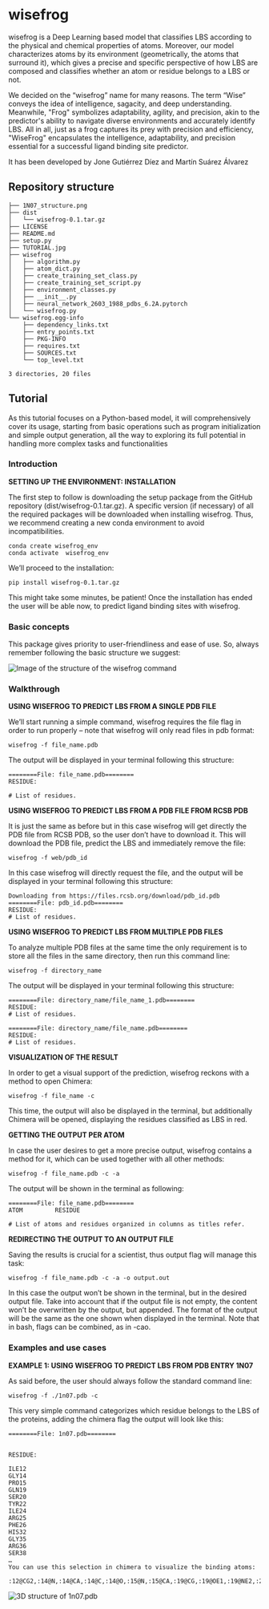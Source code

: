 # wisefrog

wisefrog is a Deep Learning based model that classifies LBS according to the physical and chemical properties of atoms. Moreover, our model characterizes atoms by its environment (geometrically, the atoms that surround it), which gives a precise and specific perspective of how LBS are composed and classifies whether an atom or residue belongs to a LBS or not. 

We decided on the “wisefrog” name for many reasons. The term “Wise” conveys the idea of intelligence, sagacity, and deep understanding. Meanwhile, "Frog" symbolizes adaptability, agility, and precision, akin to the predictor's ability to navigate diverse environments and accurately identify LBS. All in all, just as a frog captures its prey with precision and efficiency, "WiseFrog" encapsulates the intelligence, adaptability, and precision essential for a successful ligand binding site predictor.

It has been developed by Jone Gutiérrez Díez and Martín Suárez Álvarez

## Repository structure

```
├── 1N07_structure.png
├── dist
│   └── wisefrog-0.1.tar.gz
├── LICENSE
├── README.md
├── setup.py
├── TUTORIAL.jpg
├── wisefrog
│   ├── algorithm.py
│   ├── atom_dict.py
│   ├── create_training_set_class.py
│   ├── create_training_set_script.py
│   ├── environment_classes.py
│   ├── __init__.py
│   ├── neural_network_2603_1988_pdbs_6.2A.pytorch
│   └── wisefrog.py
└── wisefrog.egg-info
    ├── dependency_links.txt
    ├── entry_points.txt
    ├── PKG-INFO
    ├── requires.txt
    ├── SOURCES.txt
    └── top_level.txt

3 directories, 20 files
```

## Tutorial

As this tutorial focuses on a Python-based model, it will comprehensively cover its usage, starting from basic operations such as program initialization and simple output generation, all the way to exploring its full potential in handling more complex tasks and functionalities

### Introduction

**SETTING UP THE ENVIRONMENT: INSTALLATION**

The first step to follow is downloading the setup package from the GitHub repository (dist/wisefrog-0.1.tar.gz).
A specific version (if necessary) of all the required packages will be downloaded when installing wisefrog. Thus, we recommend creating a new conda environment to avoid incompatibilities.

```
conda create wisefrog_env
conda activate  wisefrog_env
```

We’ll proceed to the installation:

```
pip install wisefrog-0.1.tar.gz
```

This might take some minutes, be patient! Once the installation has ended the user will be able now, to predict ligand binding sites with wisefrog. 


### Basic concepts

This package gives priority to user-friendliness and ease of use. So, always remember following the basic structure we suggest:

![Image of the structure of the wisefrog command](TUTORIAL.jpg)

### Walkthrough

**USING WISEFROG TO PREDICT LBS FROM A SINGLE PDB FILE**

We’ll start running a simple command, wisefrog requires the file flag in order to run properly  – note that wisefrog will only read files in pdb format:

```
wisefrog -f file_name.pdb
```


  The output will be displayed in your terminal following this structure:

```
========File: file_name.pdb======== 
RESIDUE:

# List of residues.
```

**USING WISEFROG TO PREDICT LBS FROM A PDB FILE FROM RCSB PDB**

It is just the same as before but in this case wisefrog will get directly the PDB file from RCSB PDB, so the user don’t have to download it. This will download the PDB file, predict the LBS and immediately remove the file:

```
wisefrog -f web/pdb_id

```

In this case wisefrog will directly request the file, and the output will be displayed in your terminal following this structure:

```
Downloading from https://files.rcsb.org/download/pdb_id.pdb
========File: pdb_id.pdb======== 
RESIDUE:
# List of residues.
```

**USING WISEFROG TO PREDICT LBS FROM MULTIPLE PDB FILES**

To analyze multiple PDB files at the same time the only requirement is to store all the files in the same directory, then run this command line:

```
wisefrog -f directory_name
```

The output will be displayed in your terminal following this structure:

```
========File: directory_name/file_name_1.pdb======== 
RESIDUE:
# List of residues.

========File: directory_name/file_name.pdb======== 
RESIDUE:
# List of residues.
```

**VISUALIZATION OF THE RESULT**

In order to get a visual support of the prediction, wisefrog reckons with a method to open Chimera:

```
wisefrog -f file_name -c 
```

This time, the output will also be displayed in the terminal, but additionally Chimera will be opened, displaying the residues classified as LBS in red.



**GETTING THE OUTPUT PER ATOM**

In case the user desires to get a more precise output, wisefrog contains a method for it, which can be used together with all other methods:

```
wisefrog -f file_name.pdb -c -a
```

The output will be shown in the terminal as following:

```
========File: file_name.pdb========
ATOM         RESIDUE

# List of atoms and residues organized in columns as titles refer.

```

**REDIRECTING THE OUTPUT TO AN OUTPUT FILE**

Saving the results is crucial for a scientist, thus output flag will manage this task:

```
wisefrog -f file_name.pdb -c -a -o output.out
```

In this case the output won’t be shown in the terminal, but in the desired output file. Take into account that if the output file is not empty, the content won’t be overwritten by the output, but appended. The format of the output will be the same as the one shown when displayed in the terminal.
Note that in bash, flags can be combined, as in -cao.


### Examples and use cases

**EXAMPLE 1: USING WISEFROG TO PREDICT LBS FROM PDB ENTRY 1N07**

As said before, the user should always follow the standard command line:

```
wisefrog -f ./1n07.pdb -c
```

This very simple command categorizes which residue belongs to the LBS of the proteins, adding the chimera flag the output will look like this:

```
========File: 1n07.pdb========


RESIDUE:

ILE12
GLY14
PRO15
GLN19
SER20
TYR22
ILE24
ARG25
PHE26
HIS32
GLY35
ARG36
SER38
…
You can use this selection in chimera to visualize the binding atoms:

:12@CG2,:14@N,:14@CA,:14@C,:14@O,:15@N,:15@CA,:19@CG,:19@OE1,:19@NE2,:20@C,:20@O,:20@OG,:22@CD1,:22@CE1,:22@CZ,:22@OH,:24@CG1,:25@O,:26@CA,:26@CE2,:32@NE2,:35@N,:36@CB,:36@CD,:36@NE,:36@CZ,:36@NH1,:36@NH2,:38@CB,:38@OG,:39@CB,:39@CG,:39@CE,:42@O,:44@CA,:44@C,:44@O,:44@CB,:44@CG,:45@N,:45@CA,:45@C,:45@O,:45@CB,:45@OG1,:45@CG2,:46@N,:46@CA,:46@C,:46@CB,:47@CG,:47@OD1,:47@ND2,:52@O,:56@O,:56@CG,:56@CD1,:56@CD2,:59@CA,:59@C,:59@O,:59@CG,:59@CD2,:59@CE2,:60@N,:60@C,:60@CG,:60@CD,:60@NE,:60@CZ,:60@NH2,:61@N,:61@CA,:61@CB,:61@CG,:61@OD1,:61@OD2,:62@N,:62@CA,:62@OG,:64@CG2,:65@CD2,:70@CE,:78@O,:79@C,:79@O,:80@O,:81@N,:81@CA,:81@C,:81@O,:81@CB,:81@OG,:88@CD2,:88@CZ,:91@NZ,:94@CA,:94@O,:95@O,:96@O,:96@CB,:96@CG,:96@CD,:96@OE1,:96@OE2,:97@O,:97@CB,:98@C,:98@O,:98@ND1,:99@N,:103@O,:106@OD2,:107@CD2,:107@CE1,:107@CE2,:107@CZ,:108@CE1,:108@CZ,:112@CA,:112@SD,:118@CA,:119@CA,:119@O,:120@O,:123@CG,:123@CD,:123@OE1,:123@OE2,:126@CG,:126@CD1,:126@CE1,:126@CZ,:127@C,:132@CG,:132@CD1,:132@CD2,:136@N,:136@CA,:136@CG1,:136@CD1,:139@CG,:139@OD1,:149@NH1,:154@OG

```

![3D structure of 1n07.pdb](1N07_structure.png)




